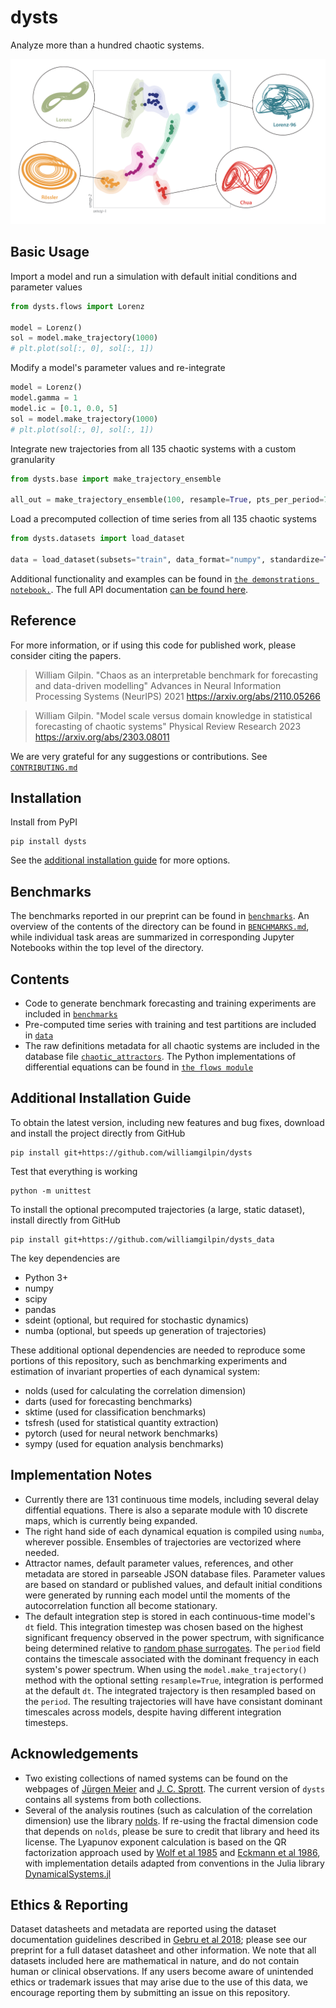 # dysts

Analyze more than a hundred chaotic systems.

![An embedding of all chaotic systems in the collection](dysts/data/fig_github.png)

## Basic Usage

Import a model and run a simulation with default initial conditions and parameter values
```python
from dysts.flows import Lorenz

model = Lorenz()
sol = model.make_trajectory(1000)
# plt.plot(sol[:, 0], sol[:, 1])
```

Modify a model's parameter values and re-integrate
```python
model = Lorenz()
model.gamma = 1
model.ic = [0.1, 0.0, 5]
sol = model.make_trajectory(1000)
# plt.plot(sol[:, 0], sol[:, 1])
```

Integrate new trajectories from all 135 chaotic systems with a custom granularity
```python
from dysts.base import make_trajectory_ensemble

all_out = make_trajectory_ensemble(100, resample=True, pts_per_period=75)
```

Load a precomputed collection of time series from all 135 chaotic systems
```python
from dysts.datasets import load_dataset

data = load_dataset(subsets="train", data_format="numpy", standardize=True)
```

Additional functionality and examples can be found in [`the demonstrations notebook.`](demos.ipynb). The full API documentation [can be found here](http://www.wgilpin.com/dysts/spbuild/html/index.html).

## Reference

For more information, or if using this code for published work, please consider citing the papers.

> William Gilpin. "Chaos as an interpretable benchmark for forecasting and data-driven modelling" Advances in Neural Information Processing Systems (NeurIPS) 2021 https://arxiv.org/abs/2110.05266

> William Gilpin. "Model scale versus domain knowledge in statistical forecasting of chaotic systems" Physical Review Research 2023 https://arxiv.org/abs/2303.08011

We are very grateful for any suggestions or contributions. See [`CONTRIBUTING.md`](CONTRIBUTING.md)

## Installation

Install from PyPI

    pip install dysts

See the [additional installation guide](#additional-installation-guide) for more options.


## Benchmarks

The benchmarks reported in our preprint can be found in [`benchmarks`](benchmarks/). An overview of the contents of the directory can be found in [`BENCHMARKS.md`](benchmarks/BENCHMARKS.md), while individual task areas are summarized in corresponding Jupyter Notebooks within the top level of the directory.

## Contents

+ Code to generate benchmark forecasting and training experiments are included in [`benchmarks`](benchmarks/)
+ Pre-computed time series with training and test partitions are included in [`data`](dysts/data/)
+ The raw definitions metadata for all chaotic systems are included in the database file [`chaotic_attractors`](dysts/data/chaotic_attractors.json). The Python implementations of differential equations can be found in [`the flows module`](dysts/flows.py)


## Additional Installation Guide

To obtain the latest version, including new features and bug fixes, download and install the project directly from GitHub

    pip install git+https://github.com/williamgilpin/dysts

Test that everything is working

    python -m unittest

To install the optional precomputed trajectories (a large, static dataset), install directly from GitHub

    pip install git+https://github.com/williamgilpin/dysts_data

The key dependencies are

+ Python 3+
+ numpy
+ scipy
+ pandas
+ sdeint (optional, but required for stochastic dynamics)
+ numba (optional, but speeds up generation of trajectories)

These additional optional dependencies are needed to reproduce some portions of this repository, such as benchmarking experiments and estimation of invariant properties of each dynamical system:

+ nolds (used for calculating the correlation dimension)
+ darts (used for forecasting benchmarks)
+ sktime (used for classification benchmarks)
+ tsfresh (used for statistical quantity extraction)
+ pytorch (used for neural network benchmarks)
+ sympy (used for equation analysis benchmarks)

## Implementation Notes

+ Currently there are 131 continuous time models, including several delay diffential equations. There is also a separate module with 10 discrete maps, which is currently being expanded. 
+ The right hand side of each dynamical equation is compiled using `numba`, wherever possible. Ensembles of trajectories are vectorized where needed.
+ Attractor names, default parameter values, references, and other metadata are stored in parseable JSON database files. Parameter values are based on standard or published values, and default initial conditions were generated by running each model until the moments of the autocorrelation function all become stationary.
+ The default integration step is stored in each continuous-time model's `dt` field. This integration timestep was chosen based on the highest significant frequency observed in the power spectrum, with significance being determined relative to [random phase surrogates](https://en.wikipedia.org/wiki/Surrogate_data_testing). The `period` field contains the timescale associated with the dominant frequency in each system's power spectrum. When using the `model.make_trajectory()` method with the optional setting `resample=True`, integration is performed at the default `dt`. The integrated trajectory is then resampled based on the `period`. The resulting trajectories will have have consistant dominant timescales across models, despite having different integration timesteps.

## Acknowledgements

+ Two existing collections of named systems can be found on the webpages of [J&uuml;rgen Meier](http://www.3d-meier.de/tut19/Seite1.html) and [J. C. Sprott](http://sprott.physics.wisc.edu/sprott.htm). The current version of `dysts` contains all systems from both collections.
+ Several of the analysis routines (such as calculation of the correlation dimension) use the library [nolds](https://github.com/CSchoel/nolds). If re-using the fractal dimension code that depends on `nolds`, please be sure to credit that library and heed its license. The Lyapunov exponent calculation is based on the QR factorization approach used by [Wolf et al 1985](https://www.sciencedirect.com/science/article/abs/pii/0167278985900119) and [Eckmann et al 1986](https://journals.aps.org/pra/abstract/10.1103/PhysRevA.34.4971), with implementation details adapted from conventions in the Julia library [DynamicalSystems.jl](https://github.com/JuliaDynamics/DynamicalSystems.jl/)


## Ethics & Reporting

Dataset datasheets and metadata are reported using the dataset documentation guidelines described in [Gebru et al 2018](https://arxiv.org/abs/1803.09010); please see our preprint for a full dataset datasheet and other information. We note that all datasets included here are mathematical in nature, and do not contain human or clinical observations. If any users become aware of unintended ethics or trademark issues that may arise due to the use of this data, we encourage reporting them by submitting an issue on this repository.


